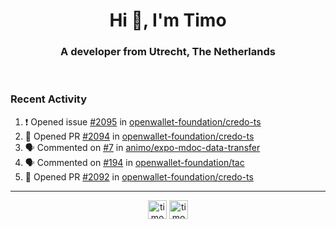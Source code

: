 <h1 align="center">Hi 👋, I'm Timo</h1>
<h3 align="center">A developer from Utrecht, The Netherlands</h3>
<br/>
<!-- https://github.com/rahuldkjain/github-profile-readme-generator --!>

<!--  <p align="left"><img src="https://github-readme-stats.vercel.app/api?username=timoglastra&show_icons=true&count_private=true&" alt="timoglastra" /></p> --!>

<!--
Github language stats
<p align="left"><img src="https://github-readme-stats.vercel.app/api/top-langs/?username=timoglastra&layout=compact" alt="timoglastra" /><p>
-->

<!-- Codestats language stats -->
<!-- <p align="left"><img src="https://codestats-readme.vercel.app/api/top-langs/?username=timoglastra&layout=compact&language_count=12" alt="timoglastra" /><p>    --!>
  
<h3>Recent Activity</h3>

<!--START_SECTION:activity-->
1. ❗ Opened issue [#2095](https://github.com/openwallet-foundation/credo-ts/issues/2095) in [openwallet-foundation/credo-ts](https://github.com/openwallet-foundation/credo-ts)
2. 💪 Opened PR [#2094](https://github.com/openwallet-foundation/credo-ts/pull/2094) in [openwallet-foundation/credo-ts](https://github.com/openwallet-foundation/credo-ts)
3. 🗣 Commented on [#7](https://github.com/animo/expo-mdoc-data-transfer/pull/7#issuecomment-2486076004) in [animo/expo-mdoc-data-transfer](https://github.com/animo/expo-mdoc-data-transfer)
4. 🗣 Commented on [#194](https://github.com/openwallet-foundation/tac/issues/194#issuecomment-2486067127) in [openwallet-foundation/tac](https://github.com/openwallet-foundation/tac)
5. 💪 Opened PR [#2092](https://github.com/openwallet-foundation/credo-ts/pull/2092) in [openwallet-foundation/credo-ts](https://github.com/openwallet-foundation/credo-ts)
<!--END_SECTION:activity-->

---

<p align="center">
<a href="https://twitter.com/timoglastra" target="blank"><img align="center" src="https://cdn.jsdelivr.net/npm/simple-icons@3.0.1/icons/twitter.svg" alt="timoglastra" height="30" width="30" /></a>
<a href="https://linkedin.com/in/timoglastra" target="blank"><img align="center" src="https://cdn.jsdelivr.net/npm/simple-icons@3.0.1/icons/linkedin.svg" alt="timoglastra" height="30" width="30" /></a>
</p>



